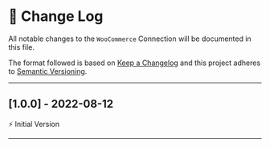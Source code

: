 # 📣 Change Log
All notable changes to the `WooCommerce` Connection will be documented in this file.

The format followed is based on [Keep a Changelog](http://keepachangelog.com/) and this project adheres to [Semantic Versioning](http://semver.org/).

---
 
## [1.0.0] - 2022-08-12
 
⚡️ Initial Version
 
---
